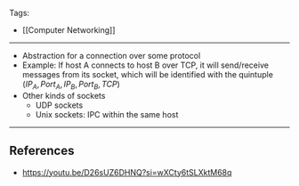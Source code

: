 Tags:
- [[Computer Networking]]
---
- Abstraction for a connection over some protocol
- Example: If host A connects to host B over TCP, it will send/receive messages from its socket, which will be identified with the quintuple $(IP_A, Port_A, IP_B, Port_B, TCP)$
- Other kinds of sockets
    - UDP sockets
    - Unix sockets: IPC within the same host
---
## References
- https://youtu.be/D26sUZ6DHNQ?si=wXCty6tSLXktM68q